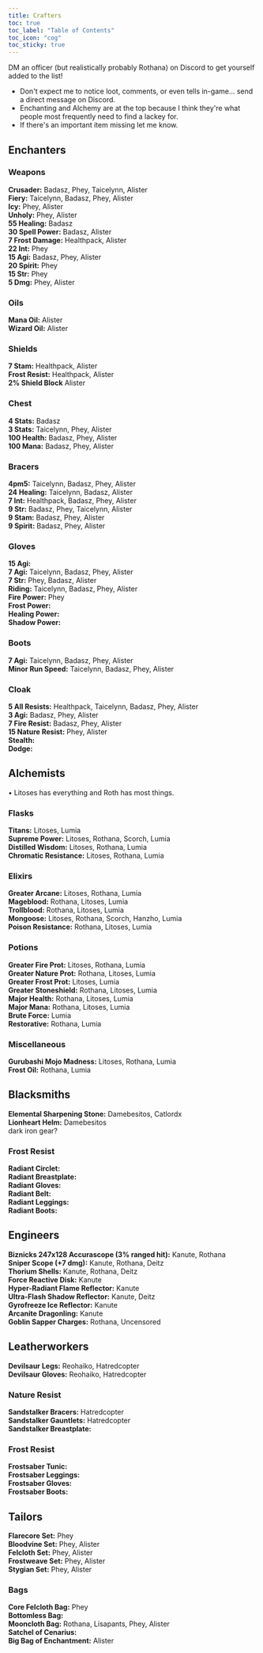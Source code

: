 ```yaml
---
title: Crafters
toc: true
toc_label: "Table of Contents"
toc_icon: "cog"
toc_sticky: true
---
```

DM an officer (but realistically probably Rothana) on Discord to get yourself added to the list!
- Don't expect me to notice loot, comments, or even tells in-game... send a direct message on Discord.
- Enchanting and Alchemy are at the top because I think they're what people most frequently need to find a lackey for.
- If there's an important item missing let me know.

## Enchanters

### Weapons
**Crusader:** Badasz, Phey, Taicelynn, Alister <br />
**Fiery:** Taicelynn, Badasz, Phey, Alister <br />
**Icy:** Phey, Alister <br />
**Unholy:** Phey, Alister <br />
**55 Healing:** Badasz <br />
**30 Spell Power:** Badasz, Alister <br />
**7 Frost Damage:** Healthpack, Alister <br />
**22 Int:** Phey <br />
**15 Agi:** Badasz, Phey, Alister <br />
**20 Spirit:** Phey <br />
**15 Str:** Phey <br />
**5 Dmg:** Phey, Alister

### Oils
**Mana Oil:** Alister <br />
**Wizard Oil:** Alister

### Shields
**7 Stam:** Healthpack, Alister <br />
**Frost Resist:** Healthpack, Alister <br />
**2% Shield Block** Alister

### Chest
**4 Stats:** Badasz <br />
**3 Stats:** Taicelynn, Phey, Alister <br />
**100 Health:** Badasz, Phey, Alister <br />
**100 Mana:** Badasz, Phey, Alister

### Bracers
**4pm5:** Taicelynn, Badasz, Phey, Alister <br />
**24 Healing:** Taicelynn, Badasz, Alister <br />
**7 Int:** Healthpack, Badasz, Phey, Alister <br />
**9 Str:** Badasz, Phey, Taicelynn, Alister <br />
**9 Stam:** Badasz, Phey, Alister <br />
**9 Spirit:** Badasz, Phey, Alister

### Gloves
**15 Agi:** <br />
**7 Agi:** Taicelynn, Badasz, Phey, Alister <br />
**7 Str:** Phey, Badasz, Alister <br />
**Riding:** Taicelynn, Badasz, Phey, Alister <br />
**Fire Power:** Phey <br />
**Frost Power:** <br />
**Healing Power:** <br />
**Shadow Power:**

### Boots
**7 Agi:** Taicelynn, Badasz, Phey, Alister <br />
**Minor Run Speed:** Taicelynn, Badasz, Phey, Alister

### Cloak
**5 All Resists:** Healthpack, Taicelynn, Badasz, Phey, Alister <br />
**3 Agi:** Badasz, Phey, Alister <br />
**7 Fire Resist:** Badasz, Phey, Alister <br />
**15 Nature Resist:** Phey, Alister <br />
**Stealth:** <br />
**Dodge:**

## Alchemists
• Litoses has everything and Roth has most things.

### Flasks
**Titans:** Litoses, Lumia <br />
**Supreme Power:** Litoses, Rothana, Scorch, Lumia <br />
**Distilled Wisdom:** Litoses, Rothana, Lumia <br />
**Chromatic Resistance:** Litoses, Rothana, Lumia

### Elixirs
**Greater Arcane:** Litoses, Rothana, Lumia <br />
**Mageblood:** Rothana, Litoses, Lumia <br />
**Trollblood:** Rothana, Litoses, Lumia <br />
**Mongoose:** Litoses, Rothana, Scorch, Hanzho, Lumia <br />
**Poison Resistance:** Rothana, Litoses, Lumia

### Potions
**Greater Fire Prot:** Litoses, Rothana, Lumia <br />
**Greater Nature Prot:** Rothana, Litoses, Lumia <br />
**Greater Frost Prot:** Litoses, Lumia <br />
**Greater Stoneshield:** Rothana, Litoses, Lumia <br />
**Major Health:** Rothana, Litoses, Lumia <br />
**Major Mana:** Rothana, Litoses, Lumia <br />
**Brute Force:** Lumia <br />
**Restorative:** Rothana, Lumia

### Miscellaneous
**Gurubashi Mojo Madness:** Litoses, Rothana, Lumia <br />
**Frost Oil:** Rothana, Lumia


## Blacksmiths
**Elemental Sharpening Stone:** Damebesitos, Catlordx <br />
**Lionheart Helm:** Damebesitos <br />
dark iron gear?

### Frost Resist
**Radiant Circlet:** <br />
**Radiant Breastplate:** <br />
**Radiant Gloves:** <br />
**Radiant Belt:** <br />
**Radiant Leggings:** <br />
**Radiant Boots:** 


## Engineers
**Biznicks 247x128 Accurascope (3% ranged hit):** Kanute, Rothana <br />
**Sniper Scope (+7 dmg):** Kanute, Rothana, Deitz <br />
**Thorium Shells:** Kanute, Rothana, Deitz <br />
**Force Reactive Disk:** Kanute <br />
**Hyper-Radiant Flame Reflector:** Kanute <br />
**Ultra-Flash Shadow Reflector:** Kanute, Deitz <br />
**Gyrofreeze Ice Reflector:** Kanute <br />
**Arcanite Dragonling:** Kanute <br />
**Goblin Sapper Charges:** Rothana, Uncensored 

## Leatherworkers
**Devilsaur Legs:** Reohaiko, Hatredcopter <br />
**Devilsaur Gloves:** Reohaiko, Hatredcopter <br />

### Nature Resist
**Sandstalker Bracers:** Hatredcopter <br />
**Sandstalker Gauntlets:** Hatredcopter <br />
**Sandstalker Breastplate:**

### Frost Resist
**Frostsaber Tunic:** <br />
**Frostsaber Leggings:** <br />
**Frostsaber Gloves:** <br />
**Frostsaber Boots:** <br />

## Tailors
**Flarecore Set:** Phey <br />
**Bloodvine Set:** Phey, Alister <br />
**Felcloth Set:** Phey, Alister <br />
**Frostweave Set:** Phey, Alister <br />
**Stygian Set:** Phey, Alister

### Bags
**Core Felcloth Bag:** Phey <br />
**Bottomless Bag:**  <br />
**Mooncloth Bag:** Rothana, Lisapants, Phey, Alister <br />
**Satchel of Cenarius:**  <br />
**Big Bag of Enchantment:** Alister
